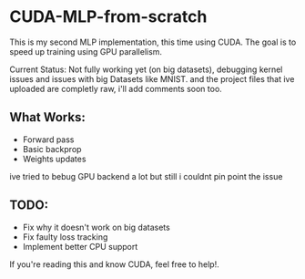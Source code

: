 # CUDA-MLP-from-scratch

This is my second MLP implementation, this time using CUDA.
The goal is to speed up training using GPU parallelism.

Current Status: Not fully working yet (on big datasets), debugging kernel issues and issues with big Datasets like MNIST.
and the project files that ive uploaded are completly raw, i'll add comments soon too. 

## What Works:
- Forward pass  
- Basic backprop
- Weights updates
  
ive tried to bebug GPU backend a lot but still i couldnt pin point the issue

## TODO:
- Fix why it doesn't work on big datasets
- Fix faulty loss tracking
- Implement better CPU support 

If you're reading this and know CUDA, feel free to help!.
